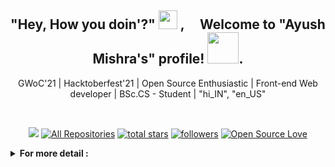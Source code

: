 <div id="top"></div>


<!-- ---------------------------------------------------------------------------------------- -->

<div align="center">
<h2> "Hey, How you doin'?" <img src="https://emojis.slackmojis.com/emojis/images/1531849430/4246/blob-sunglasses.gif?1531849430" width="30"/> ,  &nbsp; &nbsp; Welcome to  "Ayush  Mishra's"  profile!  <img src="https://github.com/TheDudeThatCode/TheDudeThatCode/blob/master/Assets/Developer.gif" width="50px">. </h2>
     <p>  GWoC'21  |  Hacktoberfest'21  |  Open Source Enthusiastic  |  Front-end Web developer  |  BSc.CS - Student  |  "hi_IN", "en_US"  </p>
</div> 

<br>

<!-- ---------------------------------------------------------------------------------------- -->

<p align="center">
  <a href="https://visitorbadge.io/status?path=https%3A%2F%2Fgithub.com%2Fayush-sleeping"><img src="https://api.visitorbadge.io/api/visitors?path=https%3A%2F%2Fgithub.com%2Fayush-sleeping&countColor=%237B1E7A" /></a>
  <a href="https://github.com/ayush-sleeping?tab=repositories"><img alt="All Repositories" title="All Repositories" src="https://custom-icon-badges.herokuapp.com/badge/-All%20Repos-2962FF?style=for-the-badge&logoColor=white&logo=repo"/></a>
  <a href="https://github.com/ayush-sleeping?tab=repositories&sort=stargazers">
    <img alt="total stars" title="Total stars on GitHub" src="https://custom-icon-badges.herokuapp.com/badge/dynamic/json?logo=star&color=55960c&labelColor=488207&label=Stars&style=for-the-badge&query=%24.stars&url=https://api.github-star-counter.workers.dev/user/ayush-sleeping"/></a>
  <a href="https://github.com/ayush-sleeping?tab=followers">
    <img alt="followers" title="Follow me on Github" src="https://custom-icon-badges.herokuapp.com/github/followers/ayush-sleeping?color=236ad3&labelColor=1155ba&style=for-the-badge&logo=person-add&label=Follow&logoColor=white"/></a>
  <a href="#"><img alt="Open Source Love" src="https://img.shields.io/badge/dynamic/json?logo=github&label=GitHub%20Forks&style=for-the-badge&query=%24.forks&url=https://api.github-star-counter.workers.dev/user/ayush-sleeping" > </a>
     
</p>

<details> 
     <summary><b> For more detail :</b></summary>
     
<!-- ---------------------------------------------------------------------------------------------------------------------------------------------------------------->
<!-- ---------------------------------------------------------------------------------------------------------------------------------------------------------------->
<br>
     
• Achievement : 
- Successfully, completed "GWOC - 2021" (Open Source Programs), Also become the Top Performer in 200+ contributor in my Domain ( 32 - PRs got accepted and merged ) .
- Successfully, completed "Hacktoberfest - 2021" (Open Source Programs), ( All the 4 PR got accepted and merged ) .
- Successfully, completed "Stage 1 of Crio Winter of Doing - 2021" (Open Source Programs).

• Skilled in : 
- Frontend Web-Development, 
- Basics of Android-Dev. (kotlin) 

     
<br>

<!-- ----------------------------------------------------------------------------------------------------------------------------------------------------------------->
<div align="center">  <h3> Connect with me here :   </h3> </div> 
     
<div align="center"> 
     <table>
  <tr>
    <td>
      <a href="https://www.linkedin.com/in/ayush-b-m/"> 
        <img height="30" src="https://img.shields.io/badge/linkedin-blue.svg?&style=for-the-badge&logo=linkedin&logoColor=white"/> 
      </a> 
    </td>
    <td>
      <a href="https://github.com/ayush-sleeping"> 
        <img height="30" src="https://img.shields.io/badge/Github-%23000000.svg?&style=for-the-badge&logo=github&logoColor=white"/> 
      </a>
    </td>
    <td>
      <a href="https://twitter.com/AyushBM1">
        <img height="30" src="https://img.shields.io/badge/Twitter-1DA1F2?style=for-the-badge&logo=twitter&logoColor=white"> 
      </a>
    </td>
    <td>
      <a href="https://www.instagram.com/ayush.bm/"> 
        <img height="30" src="https://img.shields.io/badge/Instagram-E4405F?style=for-the-badge&logo=instagram&logoColor=white"/> 
      </a>
    </td>
  </tr>
</table>
</div>


     
<!-- ----------------------------------------------------------------------------------------------------------------------------------------------------------------->


## 🛠️ My favorite tools :
     
<div align="center">
<p> <h4> 👨‍💻 Programming languages &nbsp; |  &nbsp; 🧰 Frameworks and libraries  &nbsp; |  &nbsp; 🗄️ Databases  &nbsp; |  &nbsp; 💻 Software and tools  </h4> </p>
</div> 

<br>

<p align="center">
  <a href="#"><img alt="Python" src="https://img.shields.io/badge/Python-3776AB?style=for-the-badge&logo=python&logoColor=white"  ></a>
<a href="#"><img alt="C" src="https://img.shields.io/badge/C-00599C?style=for-the-badge&logo=c&logoColor=white"   ></a>
<a href="#"><img alt="C++" src="https://img.shields.io/badge/C%2B%2B-00599C?style=for-the-badge&logo=c%2B%2B&logoColor=white"  ></a>
<a href="#"><img alt="CSS" src="https://img.shields.io/badge/CSS3-1572B6?style=for-the-badge&logo=css3&logoColor=white"  ></a>
<a href="#"><img alt="HTML" src="https://img.shields.io/badge/HTML5-E34F26?style=for-the-badge&logo=html5&logoColor=white"  ></a>
<a href="#"><img alt="JavaScript" src="https://img.shields.io/badge/JavaScript-323330?style=for-the-badge&logo=javascript&logoColor=F7DF1E"  ></a>
<a href="#"><img alt="Node.js" src="https://img.shields.io/badge/Node.js-339933?style=for-the-badge&logo=nodedotjs&logoColor=white"  ></a>
<a href="#"><img alt="Kotlin" src="https://img.shields.io/badge/Kotlin-0095D5?&style=for-the-badge&logo=kotlin&logoColor=white"  ></a>
  <a href="#"><img alt="Markdown" src="https://img.shields.io/badge/Markdown-000000?style=for-the-badge&logo=markdown&logoColor=white"  ></a>
     <a href="#"><img alt="React" src="https://img.shields.io/badge/React-20232A?style=for-the-badge&logo=react&logoColor=61DAFB"  ></a>
    <a href="#"><img alt="MongoDB" src ="https://img.shields.io/badge/MongoDB-4EA94B?style=for-the-badge&logo=mongodb&logoColor=white"   ></a>
  <a<a href="#"><img alt="Windows" src="https://img.shields.io/badge/Windows-0078D6?style=for-the-badge&logo=windows&logoColor=white"  ></a>
 <a href="#"><img alt="Google chrome" src="https://img.shields.io/badge/Google_chrome-4285F4?style=for-the-badge&logo=Google-chrome&logoColor=white"  ></a>
<a href="#"><img alt="Visual Studio Code" src="https://img.shields.io/badge/Visual_Studio-5C2D91?style=for-the-badge&logo=visual%20studio&logoColor=white"  ></a>
<a href="#"><img alt="Android" src="https://img.shields.io/badge/Android-3DDC84?style=for-the-badge&logo=android&logoColor=white"  ></a>
     
</p>


<br>
<!-- ---------------------------------------------------------------------------------------------------------------------------------------------------------------->


## <img src='https://media1.giphy.com/media/du3J3cXyzhj75IOgvA/giphy.gif?cid=ecf05e47x2g034i9pzwtzzsd3xgg2w9nr94t4tflbbgo3008&rid=giphy.gif' width='25px'>  &nbsp;  Stats & Contribution Stuffs (for those who like):


<!-- ---------------------------------------------------------------------------------------- -->


<details>
  <summary><b>⚡ GitHub Stats</b></summary>
     <br />
     <div>
     <a href="https://github.com/anuraghazra/github-readme-stats" title="Go to Source">
      <img height="165em" src="https://github-readme-stats.vercel.app/api?username=ayush-sleeping&show_icons=true&theme=react&border_color=61dafb&hide_border=true&include_all_commits=true" />
    </a>
     <a href="https://github.com/anuraghazra/github-readme-stats">
      <img height="165em" src="https://github-readme-stats.vercel.app/api/top-langs/?username=ayush-sleeping&hide=c%23,powershell,Mathematica,Ruby,Objective-C,Objective-C%2b%2b,Cuda&title_color=61dafb&text_color=ffffff&icon_color=61dafb&bg_color=20232a&langs_count=8&layout=compact&border_color=61dafb&hide_border=true" />
    </a>
</div>
     </details>
 
 
<!-- ---------------------------------------------------------------------------------------- -->

<details>	
  <summary><b>☄️ GitHub Streaks</b></summary>
     <br />
     <div>
     <a href="https://github.com/denvercoder1/github-readme-streak-stats" title="Go to Source">
     <img height="180em" src="https://github-readme-streak-stats.herokuapp.com/?user=ayush-sleeping&theme=react&border=61dafb&hide_border=true" />
    </a>
     </div>
</details>

<!-- ---------------------------------------------------------------------------------------- -->

<details>
     <summary><b>📊 GitHub Graphs </b></summary>
     <br />
     <div>
          <img src="https://activity-graph.herokuapp.com/graph?username=ayush-sleeping&theme=react-dark&bg_color=20232a&hide_border=true" width="100%"/>
     </div>
</details>


<!-- ----------------------------------------------------------------------------------------------------------------------------------------------------------------->

#

<p align="center">
     <a href="#"><img alt="Open Source Love" src="https://badges.frapsoft.com/os/v1/open-source.svg?v=102"  ></a>
  <a href="https://github.com/ayush-sleeping/All-my-work..."><img alt="All Repositories" title="All Repositories" src="https://img.shields.io/badge/All%20My%20Contribution-%20Repository-red" width="205" /></a>
</p> 

<!-- ----------------------------------------------------------------------------------------------------------------------------------------------------------------->

<p align="right">(<a href="#top">back to top</a>)</p>

<!-- ------------------------------------------------------------------------------------------------------------------------------------------------------------------>

 </details>         
